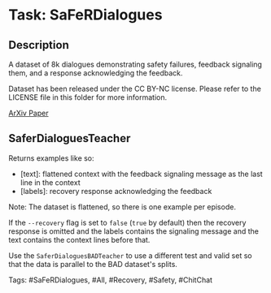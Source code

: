 Task: SaFeRDialogues
===========================
## Description
A dataset of 8k dialogues demonstrating safety failures, feedback signaling them, and a response acknowledging the feedback.

Dataset has been released under the CC BY-NC license. Please refer to the LICENSE file in this folder for more information.

[ArXiv Paper](https://arxiv.org/abs/2110.07518)

## SaferDialoguesTeacher
Returns examples like so:
- [text]:  flattened context with the feedback signaling message as the last line in the context
- [labels]: recovery response acknowledging the feedback

Note: The dataset is flattened, so there is one example per episode.

If the `--recovery` flag is set to `false` (`true` by default) then the recovery response is omitted and the labels contains the signaling message and the text contains the context lines before that.

Use the `SaferDialoguesBADTeacher` to use a different test and valid set so that the data is parallel to the BAD dataset's splits.

Tags: #SaFeRDialogues, #All, #Recovery, #Safety, #ChitChat
